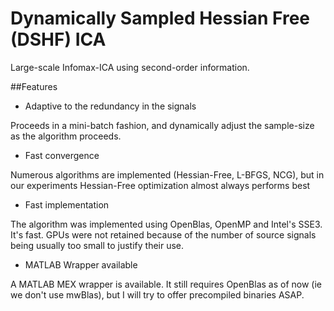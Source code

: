 Dynamically Sampled Hessian Free (DSHF) ICA
=====

Large-scale Infomax-ICA using second-order information.

##Features

* Adaptive to the redundancy in the signals

Proceeds in a mini-batch fashion, and dynamically adjust the sample-size
as the algorithm proceeds.

* Fast convergence

Numerous algorithms are implemented (Hessian-Free, L-BFGS, NCG), but in
our experiments Hessian-Free optimization almost always performs best

* Fast implementation

The algorithm was implemented using OpenBlas, OpenMP and Intel's SSE3.
It's fast. GPUs were not retained because of the number of source
signals being usually too small to justify their use.

* MATLAB Wrapper available

A MATLAB MEX wrapper is available. It still requires OpenBlas as of now
(ie we don't use mwBlas), but I will try to offer precompiled binaries
ASAP.
